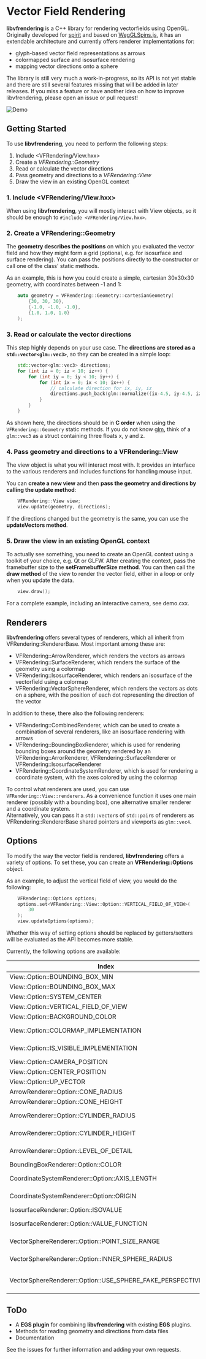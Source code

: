 # Vector Field Rendering

**libvfrendering** is a C++ library for rendering vectorfields using OpenGL. Originally developed for [spirit](https://github.com/spirit-code/spirit) and based on [WegGLSpins.js](https://github.com/FlorianRhiem/WebGLSpins.js), it has an extendable architecture and currently offers renderer implementations for:
- glyph-based vector field representations as arrows
- colormapped surface and isosurface rendering
- mapping vector directions onto a sphere

The library is still very much a work-in-progress, so its API is not yet stable and there are still several features missing that will be added in later releases. If you miss a feature or have another idea on how to improve libvfrendering, please open an issue or pull request!

![Demo](https://github.com/FlorianRhiem/VFRendering/raw/master/docs/images/demo.png "Demo")

## Getting Started

To use **libvfrendering**, you need to perform the following steps:

1. Include \<VFRendering/View.hxx\>
2. Create a *VFRendering::Geometry*
3. Read or calculate the vector directions
4. Pass geometry and directions to a *VFRendering::View*
5. Draw the view in an existing OpenGL context

### 1. Include \<VFRendering/View.hxx\>

When using **libvfrendering**, you will mostly interact with View objects, so it should be enough to `#include <VFRendering/View.hxx>`.

### 2. Create a VFRendering::Geometry

The **geometry describes the positions** on which you evaluated the vector field and how they might form a grid (optional, e.g. for isosurface and surface rendering). You can pass the positions directly to the constructor or call one of the class' static methods.

As an example, this is how you could create a simple, cartesian 30x30x30 geometry, with coordinates between -1 and 1:

``` c++
    auto geometry = VFRendering::Geometry::cartesianGeometry(
        {30, 30, 30},
        {-1.0, -1.0, -1.0},
        {1.0, 1.0, 1.0}
    );
```

### 3. Read or calculate the vector directions

This step highly depends on your use case. The **directions are stored as a `std::vector<glm::vec3>`**, so they can be created in a simple loop:

``` c++
    std::vector<glm::vec3> directions;
    for (int iz = 0; iz < 10; iz++) {
        for (int iy = 0; iy < 10; iy++) {
            for (int ix = 0; ix < 10; ix++) {
                // calculate direction for ix, iy, iz
                directions.push_back(glm::normalize({ix-4.5, iy-4.5, iz-4.5}));
            }
        }
    }
```

As shown here, the directions should be in **C order** when using the `VFRendering::Geometry` static methods. If you do not know [glm](http://glm.g-truc.net/), think of a `glm::vec3` as a struct containing three floats x, y and z.

### 4. Pass geometry and directions to a VFRendering::View

The view object is what you will interact most with. It provides an interface to the various renderers and includes functions for handling mouse input.

You can **create a new view** and then **pass the geometry and directions by calling the update method**:

``` c++
    VFRendering::View view;
    view.update(geometry, directions);
```

If the directions changed but the geometry is the same, you can use the **updateVectors method**.

### 5. Draw the view in an existing OpenGL context

To actually see something, you need to create an OpenGL context using a toolkit of your choice, e.g. Qt or GLFW. After creating the context, pass the framebuffer size to the **setFramebufferSize method**. You can then call the **draw method** of the view to render the vector field, either in a loop or only when you update the data.

``` c++
    view.draw();
```

For a complete example, including an interactive camera, see demo.cxx.

## Renderers

**libvfrendering** offers several types of renderers, which all inherit from VFRendering::RendererBase. Most important among these are:

- VFRendering::ArrowRenderer, which renders the vectors as arrows
- VFRendering::SurfaceRenderer, which renders the surface of the geometry using a colormap
- VFRendering::IsosurfaceRenderer, which renders an isosurface of the vectorfield using a colormap
- VFRendering::VectorSphereRenderer, which renders the vectors as dots on a sphere, with the position of each dot representing the direction of the vector

In addition to these, there also the following renderers:
- VFRendering::CombinedRenderer, which can be used to create a combination of several renderers, like an isosurface rendering with arrows
- VFRendering::BoundingBoxRenderer, which is used for rendering bounding boxes around the geometry rendered by an VFRendering::ArrorRenderer, VFRendering::SurfaceRenderer or VFRendering::IsosurfaceRenderer
- VFRendering::CoordinateSystemRenderer, which is used for rendering a coordinate system, with the axes colored by using the colormap

To control what renderers are used, you can use `VFRendering::View::renderers`. As a convenience function it uses one main renderer (possibly with a bounding box), one alternative smaller renderer and a coordinate system.  
Alternatively, you can pass it a `std::vector`s of `std::pair`s of renderers as VFRendering::RendererBase shared pointers and viewports as `glm::vec4`.

## Options

To modify the way the vector field is rendered, **libvfrendering** offers a variety of options. To set these, you can create an **VFRendering::Options** object.

As an example, to adjust the vertical field of view, you would do the following:

``` c++
    VFRendering::Options options;
    options.set<VFRendering::View::Option::VERTICAL_FIELD_OF_VIEW>(
        30
    );
    view.updateOptions(options);
```

Whether this way of setting options should be replaced by getters/setters will be evaluated as the API becomes more stable.

Currently, the following options are available:

| Index | Type  | Default value | Header file | Documentation |
|-------|-------|---------------|-------------|---------------|
| View::Option::BOUNDING_BOX_MIN | glm::vec3 | {-1, -1, -1} | View.hxx | VFRendering::Option< VFRendering::View::Option::BOUNDING_BOX_MIN > |
| View::Option::BOUNDING_BOX_MAX | glm::vec3 | {1, 1, 1} | View.hxx | VFRendering::Option< VFRendering::View::Option::BOUNDING_BOX_MAX > |
| View::Option::SYSTEM_CENTER | glm::vec3 | {0, 0, 0} | View.hxx | VFRendering::Option< VFRendering::View::Option::SYSTEM_CENTER > |
| View::Option::VERTICAL_FIELD_OF_VIEW | float | 45.0 | View.hxx | VFRendering::Option< VFRendering::View::Option::VERTICAL_FIELD_OF_VIEW > |
| View::Option::BACKGROUND_COLOR |  glm::vec3 | {0, 0, 0} | View.hxx | VFRendering::Option< VFRendering::View::Option::BACKGROUND_COLOR > |
| View::Option::COLORMAP_IMPLEMENTATION | std::string | VFRendering::Utilities::getColormapImplementation(VFRendering::Utilities::Colormap::DEFAULT) | View.hxx | VFRendering::Option< VFRendering::View::Option::COLORMAP_IMPLEMENTATION > |
| View::Option::IS_VISIBLE_IMPLEMENTATION | std::string | bool is_visible(vec3 position, vec3 direction) { return true; } | View.hxx | VFRendering::Option< VFRendering::View::Option::IS_VISIBLE_IMPLEMENTATION > |
| View::Option::CAMERA_POSITION |  glm::vec3 | {14.5, 14.5, 30} | View.hxx | VFRendering::Option< VFRendering::View::Option::CAMERA_POSITION > |
| View::Option::CENTER_POSITION |  glm::vec3 | {14.5, 14.5, 0} |  View.hxx | VFRendering::Option< VFRendering::View::Option::CENTER_POSITION > |
| View::Option::UP_VECTOR | glm::vec3 | {0, 1, 0}  | View.hxx | VFRendering::Option< VFRendering::View::Option::UP_VECTOR > |
| ArrowRenderer::Option::CONE_RADIUS | float | 0.25 | ArrowRenderer.hxx | VFRendering::Option< VFRendering::ArrowRenderer::Option::CONE_RADIUS > |
| ArrowRenderer::Option::CONE_HEIGHT | float | 0.6 | ArrowRenderer.hxx | VFRendering::Option< VFRendering::ArrowRenderer::Option::CONE_HEIGHT > |
| ArrowRenderer::Option::CYLINDER_RADIUS | float | 0.125 | ArrowRenderer.hxx | VFRendering::Option< VFRendering::ArrowRenderer::Option::CYLINDER_RADIUS > |
| ArrowRenderer::Option::CYLINDER_HEIGHT | float | 0.7 | ArrowRenderer.hxx | VFRendering::Option< VFRendering::ArrowRenderer::Option::CYLINDER_HEIGHT > |
| ArrowRenderer::Option::LEVEL_OF_DETAIL | unsigned int | 20 | ArrowRenderer.hxx | VFRendering::Option< VFRendering::ArrowRenderer::Option::LEVEL_OF_DETAIL > |
| BoundingBoxRenderer::Option::COLOR | glm::vec3 | {1.0, 1.0, 1.0} | BoundingBoxRenderer.hxx | VFRendering::Option< VFRendering::BoundingBoxRenderer::Option::COLOR > |
| CoordinateSystemRenderer::Option::AXIS_LENGTH | glm::vec3 | {0.5, 0.5, 0.5} | CoordinateSystemRenderer.hxx | VFRendering::Option< VFRendering::CoordinateSystemRenderer::Option::AXIS_LENGTH > |
| CoordinateSystemRenderer::Option::ORIGIN | glm::vec3 | {0.0, 0.0, 0.0} | CoordinateSystemRenderer.hxx | VFRendering::Option< VFRendering::CoordinateSystemRenderer::Option::ORIGIN > |
| IsosurfaceRenderer::Option::ISOVALUE | float | 0.0 | IsosurfaceRenderer.hxx | VFRendering::Option< VFRendering::IsosurfaceRenderer::Option::ISOVALUE > |
| IsosurfaceRenderer::Option::VALUE_FUNCTION | std::function<isovalue_type(const glm::vec3&, const glm::vec3&)> | [] (const glm::vec3& position, const glm::vec3& direction) { return direction.z; } | IsosurfaceRenderer.hxx | VFRendering::Option< VFRendering::IsosurfaceRenderer::Option::VALUE_FUNCTION > |
| VectorSphereRenderer::Option::POINT_SIZE_RANGE |  glm::vec2 | {1.0, 4.0} | VectorSphereRenderer.hxx | VFRendering::Option< VFRendering::VectorSphereRenderer::Option::POINT_SIZE_RANGE > |
| VectorSphereRenderer::Option::INNER_SPHERE_RADIUS | float | 0.95 | VectorSphereRenderer.hxx | VFRendering::Option< VFRendering::VectorSphereRenderer::Option::INNER_SPHERE_RADIUS > |
| VectorSphereRenderer::Option::USE_SPHERE_FAKE_PERSPECTIVE | bool | true | VectorSphereRenderer.hxx | VFRendering::Option< VFRendering::VectorSphereRenderer::Option::USE_SPHERE_FAKE_PERSPECTIVE > |


## ToDo

- A **EGS plugin** for combining **libvfrendering** with existing **EGS** plugins.
- Methods for reading geometry and directions from data files
- Documentation

See the issues for further information and adding your own requests.
